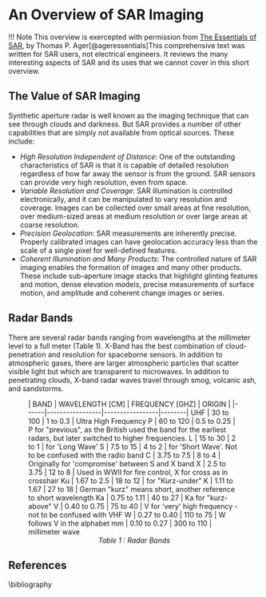 # An Overview of SAR Imaging

!!! Note
    This overview is exercepted with permission from [The Essentials of SAR](https://www.amazon.com/dp/B09CGKTLZV/ref=cm_sw_em_r_mt_dp_H9NDBJSVREXRK5PA4Z58), by Thomas P. Ager[@ageressentials]This comprehensive text was written for SAR users, not electrical engineers. It reviews the many interesting aspects of SAR and its uses that we cannot cover in this short overview.

## The Value of SAR Imaging
Synthetic aperture radar is well known as the imaging technique that can see through clouds and darkness. But SAR provides a number of other capabilities that are simply not available from optical sources. These include:

* *High Resolution Independent of Distance*: One of the outstanding characteristics of SAR is that it is capable of detailed resolution regardless of how far away the sensor is from the ground. SAR sensors can provide very high resolution, even from space.
* *Variable Resolution and Coverage*: SAR illumination is controlled electronically, and it can be manipulated to vary resolution and coverage. Images can be collected over small areas at fine resolution, over medium-sized areas at medium resolution or over large areas at coarse resolution.
* *Precision Geolocation*: SAR measurements are inherently precise. Properly calibrated images can have geolocation accuracy less than the scale of a single pixel for well-defined features.
* *Coherent Illumination and Many Products*: The controlled nature of SAR imaging enables the formation of images and many other products. These include sub-aperture image stacks that highlight glinting features and motion, dense elevation models, precise measurements of surface motion, and amplitude and coherent change images or series.

## Radar Bands
There are several radar bands ranging from wavelengths at the millimeter level to a full meter (Table 1). X-Band has the best combination of cloud-penetration and resolution for spaceborne sensors. 
In addition to atmospheric gases, there are larger atmospheric particles that scatter visible light but which are transparent to microwaves. In addition to penetrating clouds, X-band radar waves travel through smog, volcanic ash, and sandstorms. 

<figure markdown>
| BAND | WAVELENGTH [CM] | FREQUENCY [GHZ] | ORIGIN |
|------|-----------------|-----------------|--------|
UHF | 30 to 100 | 1 to 0.3 | Ultra High Frequency 
P | 60 to 120 | 0.5 to 0.25 | P for "previous", as the British used the band for the earliest radars, but later switched to higher frequencies. 
L  | 15 to 30 | 2 to 1 | for 'Long Wave' 
S | 7.5 to 15 | 4 to 2 | for 'Short Wave'. Not to be confused with the radio band 
C | 3.75 to 7.5 | 8 to 4 | Originally for 'compromise' between S and X band 
X | 2.5 to 3.75 | 12 to 8 | Used in WWII for fire control, X for cross as in crosshair  
Ku | 1.67 to 2.5 | 18 to 12 | for "Kurz-under" 
K | 1.11 to 1.67 | 27 to 18 | German "kurz" means short, another reference to short wavelength 
Ka | 0.75 to 1.11 | 40 to 27 | Ka for "kurz-above" 
V | 0.40 to 0.75 | 75 to 40 | V for 'very' high frequency - not to be confused with VHF 
W | 0.27 to 0.40 | 110 to 75 | W follows V in the alphabet 
mm | 0.10 to 0.27 | 300 to 110 | millimeter wave 
<figcaption align = "center"><em>Table 1 : Radar Bands</em></figcaption>
</figure>

## References
\bibliography